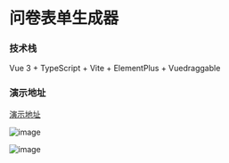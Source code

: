 # 问卷表单生成器

### 技术栈
Vue 3 + TypeScript + Vite + ElementPlus + Vuedraggable 

### 演示地址
[演示地址](http://zwytjl.top/surveyEdit/)

![image](https://github.com/user-attachments/assets/0a187566-0bec-4a36-9dc9-658cee409960)

![image](https://github.com/user-attachments/assets/f0a7d44e-b0fc-48f4-b004-b790ffe39998)
